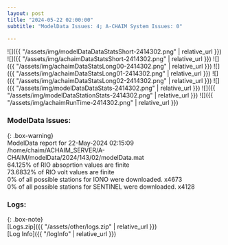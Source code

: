 ```yaml
---
layout: post
title: "2024-05-22 02:00:00"
subtitle: "ModelData Issues: 4; A-CHAIM System Issues: 0"

---
```


![]({{ "/assets/img/modelDataDataStatsShort-2414302.png" | relative_url }})
![]({{ "/assets/img/achaimDataStatsShort-2414302.png" | relative_url }})
![]({{ "/assets/img/achaimDataStatsLong00-2414302.png" | relative_url }})
![]({{ "/assets/img/achaimDataStatsLong01-2414302.png" | relative_url }})
![]({{ "/assets/img/achaimDataStatsLong02-2414302.png" | relative_url }})
![]({{ "/assets/img/modelDataDataStats-2414302.png" | relative_url }})
![]({{ "/assets/img/modelDataStationStats-2414302.png" | relative_url }})
![]({{ "/assets/img/achaimRunTime-2414302.png" | relative_url }})


### ModelData Issues:  
  
{: .box-warning}  
 ModelData report for 22-May-2024 02:15:09   
 /home/chaim/ACHAIM_SERVER/A-CHAIM/modelData/2024/143/02/modelData.mat   
 64.125% of RIO absoprtion values are finite   
 73.6832% of RIO volt values are finite   
 0% of all possible stations for IONO were downloaded. x4673   
 0% of all possible stations for SENTINEL were downloaded. x4128   
  


### Logs:  
  
{: .box-note}  
[Logs.zip]({{ "/assets/other/logs.zip" | relative_url }})  
[Log Info]({{ "/logInfo" | relative_url }})  
